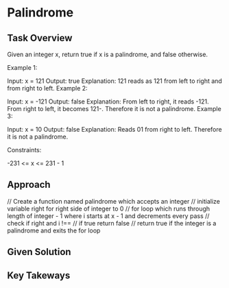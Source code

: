 # Palindrome

## Task Overview
Given an integer x, return true if x is a palindrome, and false otherwise.

Example 1:

Input: x = 121
Output: true
Explanation: 121 reads as 121 from left to right and from right to left.
Example 2:

Input: x = -121
Output: false
Explanation: From left to right, it reads -121. From right to left, it becomes 121-. Therefore it is not a palindrome.
Example 3:

Input: x = 10
Output: false
Explanation: Reads 01 from right to left. Therefore it is not a palindrome.
 

Constraints:

-231 <= x <= 231 - 1

## Approach
// Create a function named palindrome which accepts an integer
    // initialize variable right for right side of integer to 0
    // for loop which runs through length of integer - 1 where i starts at x - 1 and decrements every pass
        // check if right and i !==
        // if true return false
    // return true if the integer is a palindrome and exits the for loop

## Given Solution

## Key Takeways
